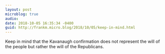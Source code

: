 ```yaml
---
layout: post
microblog: true
audio: 
date: 2018-10-05 16:35:34 -0400
guid: http://frankm.micro.blog/2018/10/05/keep-in-mind.html
---
```

Keep in mind that the Kavanaugh confirmation does not represent the will of the people but rather the will of the Republicans.
